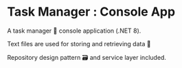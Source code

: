 # Task Manager : Console App

A task manager :memo: console application (.NET 8).

Text files are used for storing and retrieving data :page_facing_up:

Repository design pattern :card_file_box: and service layer included.
